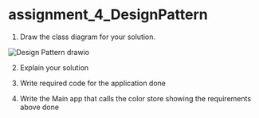 
# assignment_4_DesignPattern

1. Draw the class diagram for your solution.

![Design Pattern drawio](https://user-images.githubusercontent.com/99614732/198746444-b8f46a1a-8000-4870-88ef-2383044038fc.png)

2. Explain your solution

3. Write required code for the application
done
4. Write the Main app that calls the color store showing the requirements above
done
